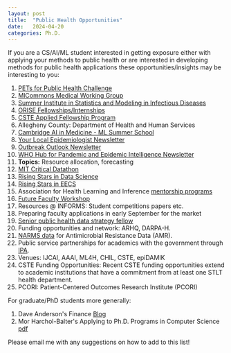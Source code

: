 ```yaml
---
layout: post
title:  "Public Health Opportunities"
date:   2024-04-20 
categories: Ph.D. 
---
```


If you are a CS/AI/ML student interested in getting exposure either with applying your methods to public health or are interested in developing methods for public health applications these opportunities/insights may be interesting to you: 

1. [PETs for Public Health Challenge](https://data.org/initiatives/pets-challenge/) 
2. [MlCommons Medical Working Group](https://mlcommons.org/working-groups/data/medical/)
3. [Summer Institute in Statistics and Modeling in Infectious Diseases](https://sph.emory.edu/SISMID/index.html)
4. [ORISE Fellowships/Internships](https://orise.orau.gov/index.html) 
5. [CSTE Applied Fellowship Program](https://cstefellows.org/)
6. Allegheny County: Department of Health and Human Services 
7. [Cambridge AI in Medicine - ML Summer School](https://www.linkedin.com/company/cambridge-centre-for-ai-in-medicine/)
8. [Your Local Epidemiologist Newsletter](https://yourlocalepidemiologist.substack.com/)
9. [Outbreak Outlook Newsletter](https://caitlinrivers.substack.com/)
10. [WHO Hub for Pandemic and Epidemic Intelligence Newsletter](https://pandemichub.who.int/)
11. **Topics:** Resource allocation, forecasting
12. [MIT Critical Datathon](https://criticaldatathon.github.io/)
13. [Rising Stars in Data Science](https://datascience.uchicago.edu/research/postdoctoral-programs/rising-stars/)
14. [Rising Stars in EECS](https://www.eecs.mit.edu/community-equity/rising-stars-in-eecs/)
15. Association for Health Learning and Inference [mentorship programs](https://ahli.cc/ml4h/mentorship-programs/)
16. [Future Faculty Workshop](https://faculty.northeastern.edu/advance/faculty-recruitment/future-faculty-workshop/)
17. Resources @ INFORMS: Student competitions papers etc.
18. Preparing faculty applications in early September for the market
19. [Senior public health data strategy fellow](https://www.hsp-inc.com/cste-senior-public-health-data-strategy-fellow-srrh/)
20. Funding opportunities and network: ARHQ, DARPA-H.
21. [NARMS data](https://www.fda.gov/animal-veterinary/national-antimicrobial-resistance-monitoring-system/narms-now-integrated-data) for Antimicrobial Resistance Data (AMR).
22. Public service partnerships for academics with the government through [IPA](https://ourpublicservice.org/our-solutions/workforce/federal-hiring/intergovernmental-personnel-act-hiring-and-placement/).
23. Venues: IJCAI, AAAI, ML4H, CHIL, CSTE, epiDAMIK
24. CSTE Funding Opportunities: Recent CSTE funding opportunities extend to academic institutions that have a commitment from at least one STLT health department.
25. PCORI: Patient-Centered Outcomes Research Institute (PCORI)


For graduate/PhD students more generally: 
1. Dave Anderson's Finance [Blog](https://da-data.blogspot.com/2016/09/finances-for-cs-phd-students.html)
2. Mor Harchol-Balter's Applying to Ph.D. Programs in Computer Science [pdf](www.cs.cmu.edu/~harchol/gradschooltalk.pdf)
   

Please email me with any suggestions on how to add to this list! 
